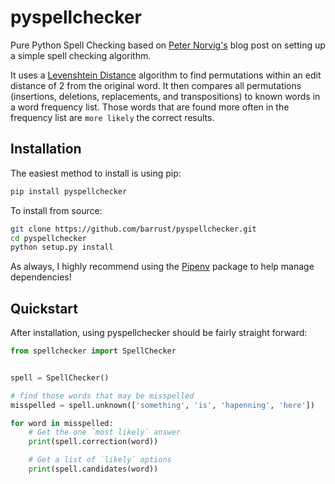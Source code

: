 # pyspellchecker

Pure Python Spell Checking based on
[Peter Norvig's](https://norvig.com/spell-correct.html) blog post on setting up
a simple spell checking algorithm.

It uses a [Levenshtein Distance](https://en.wikipedia.org/wiki/Levenshtein_distance)
algorithm to find permutations within an edit distance of 2 from the
original word. It then compares all permutations (insertions, deletions,
replacements, and transpositions) to known words in a word frequency list.
Those words that are found more often in the frequency list are `more likely`
the correct results.


## Installation

The easiest method to install is using pip:

``` bash
pip install pyspellchecker
```

To install from source:
``` bash
git clone https://github.com/barrust/pyspellchecker.git
cd pyspellchecker
python setup.py install
```

As always, I highly recommend using the [Pipenv](https://github.com/pypa/pipenv)
package to help manage dependencies!

## Quickstart

After installation, using pyspellchecker should be fairly straight forward:

``` python
from spellchecker import SpellChecker


spell = SpellChecker()

# find those words that may be misspelled
misspelled = spell.unknown(['something', 'is', 'hapenning', 'here'])

for word in misspelled:
    # Get the one `most likely` answer
    print(spell.correction(word))

    # Get a list of `likely` options
    print(spell.candidates(word))
```
